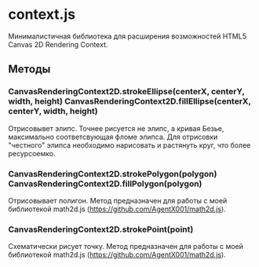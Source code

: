 # context.js
Минималистичная библиотека для расширения возможностей HTML5 Canvas 2D Rendering Context.

## Методы
### CanvasRenderingContext2D.strokeEllipse(centerX, centerY, width, height)                                CanvasRenderingContext2D.fillEllipse(centerX, centerY, width, height)
Отрисовывет элипс. Точнее рисуется не элипс, а кривая Безье, максимально соответсвующая фломе элипса. Для отрисовки "честного" элипса необходимо нарисовать и растянуть круг, что более ресурсоемко. 

### CanvasRenderingContext2D.strokePolygon(polygon)                                                              CanvasRenderingContext2D.fillPolygon(polygon)
Отрисовывает полигон. Метод предназначен для работы с моей библиотекой math2d.js (https://github.com/AgentX001/math2d.js).

### CanvasRenderingContext2D.strokePoint(point)
Схематически рисует точку. Метод предназначен для работы с моей библиотекой math2d.js (https://github.com/AgentX001/math2d.js).
